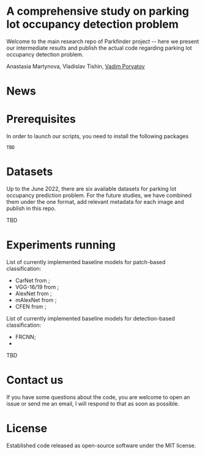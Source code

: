 # A comprehensive study on parking lot occupancy detection problem

Welcome to the main research repo of Parkfinder project -- here we present our intermediate results and publish the actual code regarding parking lot occupancy detection problem. 

Anastasia Martynova, Vladislav Tishin, [Vadim Porvatov](https://www.researchgate.net/profile/Vadim-Porvatov)

# News





# Prerequisites

In order to launch our scripts, you need to install the following packages
```
TBD
```

# Datasets

Up to the June 2022, there are six available datasets for parking lot occupancy prediction problem. For the future studies, we have combined them under the one format, add relevant metadata for each image and publish in this repo.

TBD 

# Experiments running

List of currently implemented baseline models for patch-based classification:
- CarNet from ;
- VGG-16/19 from ;
- AlexNet from ;
- mAlexNet from ;
- CFEN from ;

List of currently implemented baseline models for detection-based classification:
- FRCNN;
- 

TBD

# Contact us

If you have some questions about the code, you are welcome to open an issue or send me an email, I will respond to that as soon as possible.

# License

Established code released as open-source software under the MIT license.
